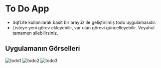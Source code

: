 # To Do App

- SqfLite kullanılarak basit bir arayüz ile geliştirilmiş todo uygulamasıdır.
- Listeye yeni görev ekleyebilir, var olan görevi güncelleyebilir. Veyahut tamamen silebilirsiniz.

## Uygulamanın Görselleri

![todo1](https://github.com/beyzakuru/To-Do-App/assets/88837400/ac650b50-c5fb-4572-926a-213bc28762aa)
![todo2](https://github.com/beyzakuru/To-Do-App/assets/88837400/694b6028-edd3-4e4f-a321-bb2f17f343a9)
![todo3](https://github.com/beyzakuru/To-Do-App/assets/88837400/d50e5ba3-af8a-4108-8949-c6ffb078d120)

